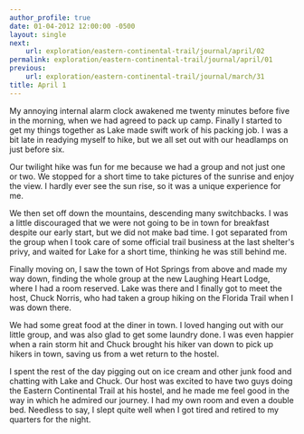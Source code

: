```yaml
---
author_profile: true
date: 01-04-2012 12:00:00 -0500
layout: single
next:
    url: exploration/eastern-continental-trail/journal/april/02
permalink: exploration/eastern-continental-trail/journal/april/01
previous:
    url: exploration/eastern-continental-trail/journal/march/31
title: April 1
---
```

My annoying internal alarm clock awakened me twenty minutes before five in the morning, when we had agreed to pack up camp. Finally I started to get my things together as Lake made swift work of his packing job. I was a bit late in readying myself to hike, but we all set out with our headlamps on just before six.

Our twilight hike was fun for me because we had a group and not just one or two. We stopped for a short time to take pictures of the sunrise and enjoy the view. I hardly ever see the sun rise, so it was a unique experience for me.

We then set off down the mountains, descending many switchbacks. I was a little discouraged that we were not going to be in town for breakfast despite our early start, but we did not make bad time. I got separated from the group when I took care of some official trail business at the last shelter's privy, and waited for Lake for a short time, thinking he was still behind me.

Finally moving on, I saw the town of Hot Springs from above and made my way down, finding the whole group at the new Laughing Heart Lodge, where I had a room reserved. Lake was there and I finally got to meet the host, Chuck Norris, who had taken a group hiking on the Florida Trail when I was down there.

We had some great food at the diner in town. I loved hanging out with our little group, and was also glad to get some laundry done. I was even happier when a rain storm hit and Chuck brought his hiker van down to pick up hikers in town, saving us from a wet return to the hostel.

I spent the rest of the day pigging out on ice cream and other junk food and chatting with Lake and Chuck. Our host was excited to have two guys doing the Eastern Continental Trail at his hostel, and he made me feel good in the way in which he admired our journey. I had my own room and even a double bed. Needless to say, I slept quite well when I got tired and retired to my quarters for the night.